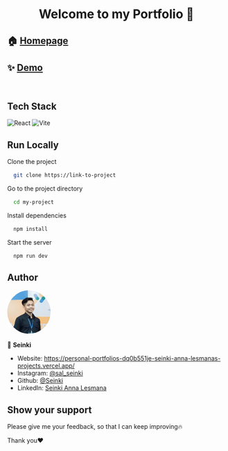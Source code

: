 <h1 align="center">Welcome to my Portfolio 👋</h1>

## 🏠 [Homepage](https://personal-portfolios-dq0b551je-seinki-anna-lesmanas-projects.vercel.app/)

## ✨ [Demo](https://personal-portfolios-dq0b551je-seinki-anna-lesmanas-projects.vercel.app/)

<br>

## Tech Stack

![React](https://img.shields.io/badge/react-%2320232a.svg?style=for-the-badge&logo=react&logoColor=%2361DAFB)
![Vite](https://img.shields.io/badge/vite-%23646CFF.svg?style=for-the-badge&logo=vite&logoColor=white)

## Run Locally

Clone the project

```bash
  git clone https://link-to-project
```

Go to the project directory

```bash
  cd my-project
```

Install dependencies

```bash
  npm install
```

Start the server

```bash
  npm run dev
```

## Author

<a href = "https://github.com/Tanu-N-Prabhu/Python/graphs/contributors">
  <img src = "src\\assets\\avatar.jpg" style="border-radius: 50%; width: 100px; height: 100px;"/>
</a>

<br>

👤 **Seinki**

- Website: https://personal-portfolios-dq0b551je-seinki-anna-lesmanas-projects.vercel.app/
- Instagram: [@sal_seinki](https://www.instagram.com/sal_seinki/)
- Github: [@Seinki](https://github.com/Seinki)
- LinkedIn: [Seinki Anna Lesmana](https://www.linkedin.com/in/seinkiannalesmana/)

## Show your support

Please give me your feedback, so that I can keep improving🔥

Thank you❤️